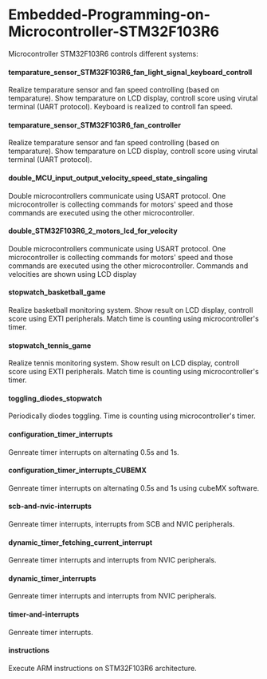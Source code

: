 # Embedded-Programming-on-Microcontroller-STM32F103R6

Microcontroller STM32F103R6 controls different systems:

#### temparature_sensor_STM32F103R6_fan_light_signal_keyboard_controll

Realize temparature sensor and fan speed controlling (based on temparature). Show temparature on LCD display, controll score using virutal terminal (UART protocol). Keyboard is realized to controll fan speed.

#### temparature_sensor_STM32F103R6_fan_controller

Realize temparature sensor and fan speed controlling (based on temparature). Show temparature on LCD display, controll score using virutal terminal (UART protocol).

#### double_MCU_input_output_velocity_speed_state_singaling

Double microcontrollers communicate using USART protocol. One microcontroller is collecting commands for motors' speed and those commands are executed using the other microcontroller.

#### double_STM32F103R6_2_motors_lcd_for_velocity

Double microcontrollers communicate using USART protocol. One microcontroller is collecting commands for motors' speed and those commands are executed using the other microcontroller. Commands and velocities are shown using LCD display

#### stopwatch_basketball_game

Realize basketball monitoring system. Show result on LCD display, controll score using EXTI peripherals. Match time is counting using microcontroller's timer.

#### stopwatch_tennis_game

Realize tennis monitoring system. Show result on LCD display, controll score using EXTI peripherals. Match time is counting using microcontroller's timer.

#### toggling_diodes_stopwatch

Periodically diodes toggling. Time is counting using microcontroller's timer.

#### configuration_timer_interrupts

Genreate timer interrupts on alternating 0.5s and 1s.

#### configuration_timer_interrupts_CUBEMX

Genreate timer interrupts on alternating 0.5s and 1s using cubeMX software.

#### scb-and-nvic-interrupts

Genreate timer interrupts, interrupts from SCB and NVIC peripherals.

#### dynamic_timer_fetching_current_interrupt

Genreate timer interrupts and interrupts from NVIC peripherals.
 
#### dynamic_timer_interrupts

Genreate timer interrupts and interrupts from NVIC peripherals.

#### timer-and-interrupts

Genreate timer interrupts.

#### instructions

Execute ARM instructions on STM32F103R6 architecture.
